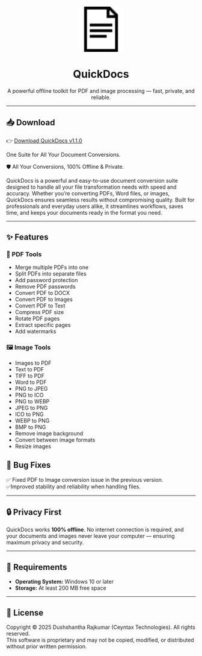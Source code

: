 <p align="center">
  <img src="Qdocs.png" width="120" alt="QuickDocs Logo">
</p>

<h1 align="center">QuickDocs</h1>
<p align="center">A powerful offline toolkit for PDF and image processing — fast, private, and reliable.</p>

---

## 📥 Download
👉 [Download QuickDocs v1.1.0](https://github.com/Ceyntax/QuickDocs/releases/tag/v1.0.0-alpha)

One Suite for All Your Document Conversions. 

🛡️ All Your Conversions, 100% Offline & Private. 

QuickDocs is a powerful and easy-to-use document conversion suite designed to handle all your file transformation needs with speed and accuracy. Whether you’re converting PDFs, Word files, or images, QuickDocs ensures seamless results without compromising quality. Built for professionals and everyday users alike, it streamlines workflows, saves time, and keeps your documents ready in the format you need. 


---

## ✨ Features

### 📄 PDF Tools
- Merge multiple PDFs into one
- Split PDFs into separate files
- Add password protection
- Remove PDF passwords
- Convert PDF to DOCX
- Convert PDF to Images
- Convert PDF to Text
- Compress PDF size
- Rotate PDF pages
- Extract specific pages
- Add watermarks

### 🖼️ Image Tools
- Images to PDF  
- Text to PDF  
- TIFF to PDF  
- Word to PDF  
- PNG to JPEG  
- PNG to ICO  
- PNG to WEBP  
- JPEG to PNG  
- ICO to PNG  
- WEBP to PNG  
- BMP to PNG  
- Remove image background  
- Convert between image formats  
- Resize images
  

## 🐞 Bug Fixes
   
✅ Fixed PDF to Image conversion issue in the previous version.  
✅Improved stability and reliability when handling files.  



---

## 🔒 Privacy First
QuickDocs works **100% offline**. No internet connection is required, and your documents and images never leave your computer — ensuring maximum privacy and security.

---

## 📌 Requirements
- **Operating System:** Windows 10 or later  
- **Storage:** At least 200 MB free space  
 

---

## 📜 License
Copyright © 2025 Dushshantha Rajkumar (Ceyntax Technologies). All rights reserved.  
This software is proprietary and may not be copied, modified, or distributed without prior written permission.

